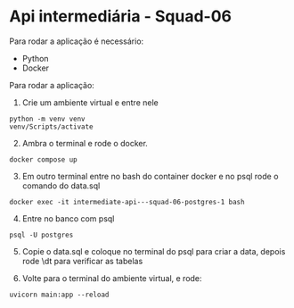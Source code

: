 Api intermediária - Squad-06
========

Para rodar a aplicação é necessário:

- Python
- Docker 

Para rodar a aplicação:

1.  Crie um ambiente virtual e entre nele
```
python -m venv venv
venv/Scripts/activate

```

2. Ambra o terminal e rode o docker.

```
docker compose up
```

3. Em outro terminal entre no bash do container docker e no psql rode o comando do data.sql

```
docker exec -it intermediate-api---squad-06-postgres-1 bash     
```

4. Entre no banco com psql

```
psql -U postgres
```

5. Copie o data.sql e coloque no terminal do psql para criar a data, depois rode \dt para verificar as tabelas

6. Volte para o terminal do ambiente virtual, e rode:

```
uvicorn main:app --reload
```